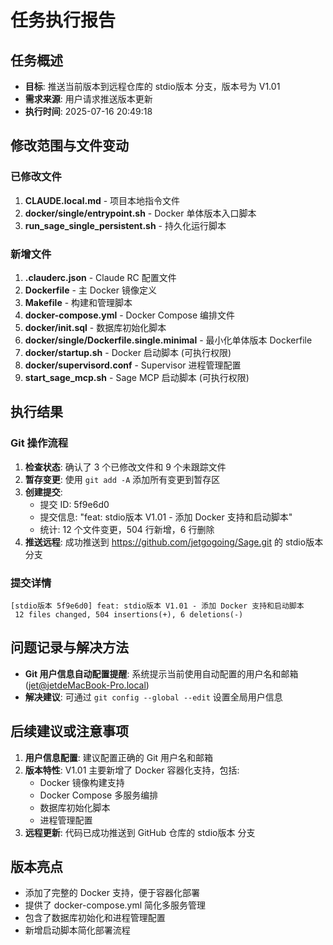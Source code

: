 # 任务执行报告

## 任务概述
- **目标**: 推送当前版本到远程仓库的 stdio版本 分支，版本号为 V1.01
- **需求来源**: 用户请求推送版本更新
- **执行时间**: 2025-07-16 20:49:18

## 修改范围与文件变动

### 已修改文件
1. **CLAUDE.local.md** - 项目本地指令文件
2. **docker/single/entrypoint.sh** - Docker 单体版本入口脚本
3. **run_sage_single_persistent.sh** - 持久化运行脚本

### 新增文件
1. **.clauderc.json** - Claude RC 配置文件
2. **Dockerfile** - 主 Docker 镜像定义
3. **Makefile** - 构建和管理脚本
4. **docker-compose.yml** - Docker Compose 编排文件
5. **docker/init.sql** - 数据库初始化脚本
6. **docker/single/Dockerfile.single.minimal** - 最小化单体版本 Dockerfile
7. **docker/startup.sh** - Docker 启动脚本 (可执行权限)
8. **docker/supervisord.conf** - Supervisor 进程管理配置
9. **start_sage_mcp.sh** - Sage MCP 启动脚本 (可执行权限)

## 执行结果

### Git 操作流程
1. **检查状态**: 确认了 3 个已修改文件和 9 个未跟踪文件
2. **暂存变更**: 使用 `git add -A` 添加所有变更到暂存区
3. **创建提交**: 
   - 提交 ID: 5f9e6d0
   - 提交信息: "feat: stdio版本 V1.01 - 添加 Docker 支持和启动脚本"
   - 统计: 12 个文件变更，504 行新增，6 行删除
4. **推送远程**: 成功推送到 https://github.com/jetgogoing/Sage.git 的 stdio版本 分支

### 提交详情
```
[stdio版本 5f9e6d0] feat: stdio版本 V1.01 - 添加 Docker 支持和启动脚本
 12 files changed, 504 insertions(+), 6 deletions(-)
```

## 问题记录与解决方法
- **Git 用户信息自动配置提醒**: 系统提示当前使用自动配置的用户名和邮箱 (jet@jetdeMacBook-Pro.local)
- **解决建议**: 可通过 `git config --global --edit` 设置全局用户信息

## 后续建议或注意事项
1. **用户信息配置**: 建议配置正确的 Git 用户名和邮箱
2. **版本特性**: V1.01 主要新增了 Docker 容器化支持，包括:
   - Docker 镜像构建支持
   - Docker Compose 多服务编排
   - 数据库初始化脚本
   - 进程管理配置
3. **远程更新**: 代码已成功推送到 GitHub 仓库的 stdio版本 分支

## 版本亮点
- 添加了完整的 Docker 支持，便于容器化部署
- 提供了 docker-compose.yml 简化多服务管理
- 包含了数据库初始化和进程管理配置
- 新增启动脚本简化部署流程